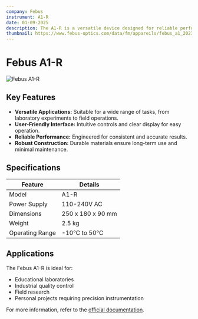```yaml
---
company: Febus
instrument: A1-R
date: 01-09-2025
description: The A1-R is a versatile device designed for reliable performance in various applications. It offers robust features, user-friendly operation, and consistent results, making it suitable for both professional and personal use.
thumbnail: https://www.febus-optics.com/data/fm/appareils/febus_a1_2023.png
---
```


# Febus A1-R

![Febus A1-R](https://www.febus-optics.com/data/fm/appareils/febus_a1_2023.png)

## Key Features

- **Versatile Applications:** Suitable for a wide range of tasks, from laboratory experiments to field operations.
- **User-Friendly Interface:** Intuitive controls and clear display for easy operation.
- **Reliable Performance:** Engineered for consistent and accurate results.
- **Robust Construction:** Durable materials ensure long-term use and minimal maintenance.

## Specifications

| Feature         | Details                |
|-----------------|-----------------------|
| Model           | A1-R                  |
| Power Supply    | 110-240V AC           |
| Dimensions      | 250 x 180 x 90 mm     |
| Weight          | 2.5 kg                |
| Operating Range | -10°C to 50°C         |

## Applications

The Febus A1-R is ideal for:

- Educational laboratories
- Industrial quality control
- Field research
- Personal projects requiring precision instrumentation

For more information, refer to the [official documentation](https://www.febus.com/a1-r).